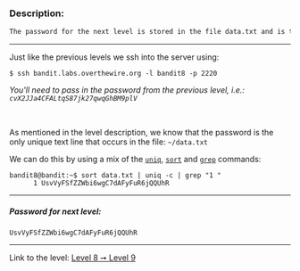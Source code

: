 ### Description:
```txt
The password for the next level is stored in the file data.txt and is the only line of text that occurs only once
```

---

Just like the previous levels we ssh into the server using:
```console
$ ssh bandit.labs.overthewire.org -l bandit8 -p 2220
```

_You'll need to pass in the password from the previous level, i.e.: `cvX2JJa4CFALtqS87jk27qwqGhBM9plV`_

<br>


As mentioned in the level description, we know that the password is the only unique text line that occurs in the file: `~/data.txt`

We can do this by using a mix of the [`uniq`](https://linux.die.net/man/1/uniq), [`sort`](https://linux.die.net/man/1/sort) and [`grep`](https://linux.die.net/man/1/grep) commands:


```console
bandit8@bandit:~$ sort data.txt | uniq -c | grep "1 "
      1 UsvVyFSfZZWbi6wgC7dAFyFuR6jQQUhR
```

---

##### Password for next level:
    UsvVyFSfZZWbi6wgC7dAFyFuR6jQQUhR

---

Link to the level: [Level 8 ➙ Level 9](https://overthewire.org/wargames/bandit/bandit9.html)
